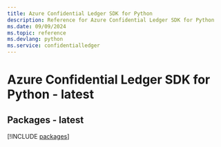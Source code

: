 ```yaml
---
title: Azure Confidential Ledger SDK for Python
description: Reference for Azure Confidential Ledger SDK for Python
ms.date: 09/09/2024
ms.topic: reference
ms.devlang: python
ms.service: confidentialledger
---
```

# Azure Confidential Ledger SDK for Python - latest
## Packages - latest
[!INCLUDE [packages](confidential-ledger-index.md)]